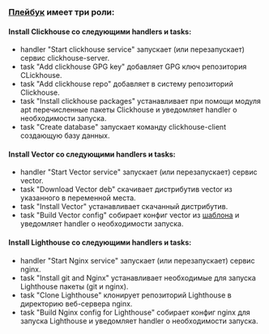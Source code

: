 ### [Плейбук](site.yml) имеет три роли:
#### Install Clickhouse со следующими handlers и tasks:  
- handler "Start clickhouse service" запускает (или перезапускает) сервис clickhouse-server.  
- task "Add clickhouse GPG key" добавляет GPG ключ репозитория CLickhouse.  
- task "Add clickhouse repo" добавляет в систему репозиторий Clickhouse.  
- task "Install clickhouse packages" устанавливает при помощи модуля apt перечисленные пакеты Clickhouse и уведомляет handler о необходимости запуска.  
- task "Create database" запускает команду clickhouse-client создающую базу данных.  

#### Install Vector со следующими handlers и tasks:  
- handler "Start Vector service" запускает (или перезапускает) сервис vector.  
- task "Download Vector deb" скачивает дистрибутив vector из указанного в переменной места.  
- task "Install Vector" устанавливает скачанный дистрибутив.  
- task "Build Vector config" собирает конфиг vector из [шаблона](vector.yml.tpl) и уведомляет handler о необходимости запуска.  

#### Install Lighthouse со следующими handlers и tasks:  
- handler "Start Nginx service" запускает (или перезапускает) сервис nginx.  
- task "Install git and Nginx" устанавливает необходимые для запуска Lighthouse пакеты (git и nginx).  
- task "Clone Lighthouse" клонирует репозиторий Lighthouse в директорию веб-сервера nginx.  
- task "Build Nginx config for Lighthouse" собирает конфиг nginx для запуска Lighthouse и уведомляет handler о необходимости запуска.  